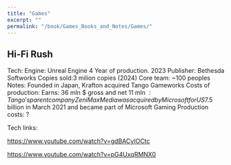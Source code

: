 ```yaml
---
title: "Games"
excerpt: ""
permalink: "/book/Games_Books_and_Notes/Games/"
---
```



## Hi-Fi Rush

Tech: 
Engine: Unreal Engine 4 
Year of production. 2023
Publisher: Bethesda Softworks
Copies sold:3 milion copies (2024) 
Core team: ~100 peoples
Notes: Founded in Japan, Krafton acquired Tango Gameworks
Costs of production:
Earns: 36 mln $ gross and net 11 mln $: 
Tango's parent company ZeniMax Media was acquired by Microsoft for US$7.5 billion in March 2021 and became part of Microsoft Gaming
Production costs: ?


Tech links:

https://www.youtube.com/watch?v=gdBACyIOCtc

https://www.youtube.com/watch?v=pG4UxqRMNX0